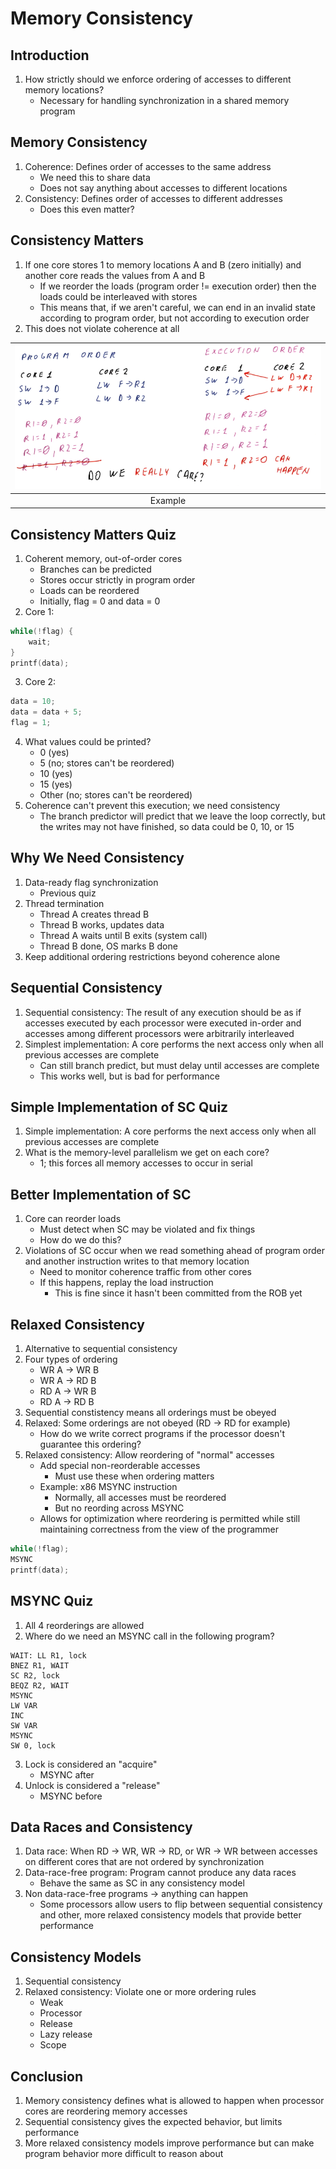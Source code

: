 # Memory Consistency

## Introduction

1. How strictly should we enforce ordering of accesses to different memory
locations?
    * Necessary for handling synchronization in a shared memory program

## Memory Consistency

1. Coherence: Defines order of accesses to the same address
    * We need this to share data
    * Does not say anything about accesses to different locations
2. Consistency: Defines order of accesses to different addresses
    * Does this even matter?

## Consistency Matters

1. If one core stores 1 to memory locations A and B (zero initially) and another
core reads the values from A and B
    * If we reorder the loads (program order != execution order) then the loads
    could be interleaved with stores
    * This means that, if we aren't careful, we can end in an invalid state
    according to program order, but not according to execution order
2. This does not violate coherence at all

| ![example](images/memory_consistency_example.png) |
|:--:|
| Example |

## Consistency Matters Quiz

1. Coherent memory, out-of-order cores
    * Branches can be predicted
    * Stores occur strictly in program order
    * Loads can be reordered
    * Initially, flag = 0 and data = 0
2. Core 1:

``` C
while(!flag) {
    wait;
}
printf(data);
```

3. Core 2:

``` C
data = 10;
data = data + 5;
flag = 1;
```

4. What values could be printed?
    * 0 (yes)
    * 5 (no; stores can't be reordered)
    * 10 (yes)
    * 15 (yes)
    * Other (no; stores can't be reordered)
5. Coherence can't prevent this execution; we need consistency
    * The branch predictor will predict that we leave the loop correctly, but
    the writes may not have finished, so data could be 0, 10, or 15

## Why We Need Consistency

1. Data-ready flag synchronization
    * Previous quiz
2. Thread termination
    * Thread A creates thread B
    * Thread B works, updates data
    * Thread A waits until B exits (system call)
    * Thread B done, OS marks B done
3. Keep additional ordering restrictions beyond coherence alone

## Sequential Consistency

1. Sequential consistency: The result of any execution should be as if accesses
executed by each processor were executed in-order and accesses among different
processors were arbitrarily interleaved
2. Simplest implementation: A core performs the next access only when all
previous accesses are complete
    * Can still branch predict, but must delay until accesses are complete
    * This works well, but is bad for performance

## Simple Implementation of SC Quiz

1. Simple implementation: A core performs the next access only when all
previous accesses are complete
2. What is the memory-level parallelism we get on each core?
    * 1; this forces all memory accesses to occur in serial

## Better Implementation of SC

1. Core can reorder loads
    * Must detect when SC may be violated and fix things
    * How do we do this?
2. Violations of SC occur when we read something ahead of program order and
another instruction writes to that memory location
    * Need to monitor coherence traffic from other cores
    * If this happens, replay the load instruction
        - This is fine since it hasn't been committed from the ROB yet

## Relaxed Consistency

1. Alternative to sequential consistency
2. Four types of ordering
    * WR A -> WR B
    * WR A -> RD B
    * RD A -> WR B
    * RD A -> RD B
3. Sequential constistency means all orderings must be obeyed
4. Relaxed: Some orderings are not obeyed (RD -> RD for example)
    * How do we write correct programs if the processor doesn't guarantee this
    ordering?
5. Relaxed consistency: Allow reordering of "normal" accesses
    * Add special non-reorderable accesses
        - Must use these when ordering matters
    * Example: x86 MSYNC instruction
        - Normally, all accesses must be reordered
        - But no reording across MSYNC
    * Allows for optimization where reordering is permitted while still
    maintaining correctness from the view of the programmer

``` C
while(!flag);
MSYNC
printf(data);
```

## MSYNC Quiz

1. All 4 reorderings are allowed
2. Where do we need an MSYNC call in the following program?

``` ASM
WAIT: LL R1, lock
BNEZ R1, WAIT
SC R2, lock
BEQZ R2, WAIT
MSYNC
LW VAR
INC
SW VAR
MSYNC
SW 0, lock
```

3. Lock is considered an "acquire"
    * MSYNC after
4. Unlock is considered a "release"
    * MSYNC before

## Data Races and Consistency

1. Data race: When RD -> WR, WR -> RD, or WR -> WR between accesses on different
cores that are not ordered by synchronization
2. Data-race-free program: Program cannot produce any data races
    * Behave the same as SC in any consistency model
3. Non data-race-free programs -> anything can happen
    * Some processors allow users to flip between sequential consistency and
    other, more relaxed consistency models that provide better performance

## Consistency Models

1. Sequential consistency
2. Relaxed consistency: Violate one or more ordering rules
    * Weak
    * Processor
    * Release
    * Lazy release
    * Scope

## Conclusion

1. Memory consistency defines what is allowed to happen when processor cores are
reordering memory accesses
2. Sequential consistency gives the expected behavior, but limits performance
3. More relaxed consistency models improve performance but can make program
behavior more difficult to reason about
